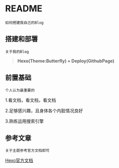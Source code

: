 
# README
```如何搭建我自己的Blog```

## 搭建和部署

```关于我的Blog```

> **Hexo(Theme:Butterfly) + Deploy(GithubPage)**

## 前置基础

```个人认为最重要的```

1.看文档，看文档，看文档

2.足够感兴趣，且身体各个内脏情况良好

3.熟练运用搜索引擎

## 参考文章

```关于主题参考官方文档即可```

[Hexo官方文档](https://hexo.io/zh-cn/docs/)

